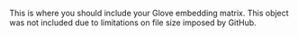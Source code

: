 This is where you should include your Glove embedding matrix. 
This object was not included due to limitations on file size imposed by GitHub.